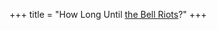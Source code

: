 +++
title = "How Long Until [the Bell Riots](https://memory-alpha.fandom.com/wiki/Bell_Riots)?"
+++
